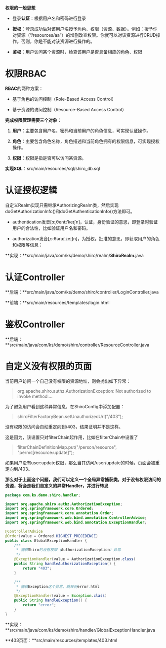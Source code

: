  **权限的一般思想**

- 登录**认证**：根据用户名和密码进行登录

- **授权**：登录成功后对该用户名授予角色、权限（资源、数据）。例如：授予你对资源（“/resources/aa”）的增删改查权限。你就可以对该资源进行CRUD操作。否则，你是不能对该资源进行操作的。

- **鉴权**：用户访问某个资源时，检查该用户是否具备相应的角色、权限



# 权限RBAC

**RBAC**的两种方案：

- 基于角色的访问控制（Role-Based Access Control）

- 基于资源的访问控制（Resource-Based Access Control）

 **完成权限管理需要三个对象：**

1)   **用户**：主要包含用户名，密码和当前用户的角色信息，可实现认证操作。

2)   **角色**：主要包含角色名称，角色描述和当前角色拥有的权限信息，可实现授权操作。

3)   **权限**：权限是指是否可以访问某资源。



**实现SQL**：src/main/resources/sql/shiro_db.sql



# 认证授权逻辑

自定义Realm实现只需继承AuthorizingRealm类，然后实现doGetAuthorizationInfo()和doGetAuthenticationInfo()方法即可。

- authentication发音[ɔ:ˌθentɪ’keɪʃn]，认证，身份验证的意思，即登录时验证用户的合法性，比如验证用户名和密码。

- authorization发音[ˌɔ:θəraɪˈzeɪʃn]，为授权，批准的意思，即获取用户的角色和权限等信息；

**实现：**src/main/java/com/ks/demo/shiro/realm/**ShiroRealm**.java



# 认证Controller

**后端：**src/main/java/com/ks/demo/shiro/controller/LoginController.java

**前端：**src/main/resources/templates/login.html



# 鉴权Controller

**后端：**src/main/java/com/ks/demo/shiro/controller/ResourceController.java



# 自定义没有权限的页面

当前用户访问一个自己没有权限的资源地址，则会抛出如下异常：

>  org.apache.shiro.authz.AuthorizationException: Not authorized to invoke method:…



为了避免用户看到这种异常信息，在ShiroConfig中添加配置：

>  shiroFilterFactoryBean.setUnauthorizedUrl("/403");

没有权限的访问会自动重定向到/403，结果证明并不是这样。

这是因为，该设置只对filterChain起作用，比如在filterChain中设置了

> filterChainDefinitionMap.put("/person/resource", "perms[resource:update]");

如果用户没有user:update权限，那么当其访问/user/update的时候，页面会被重定向到/403。

**那么对于上面这个问题，我们可以定义一个全局异常捕获类，对于没有权限访问的资源，将会走我们自定义的异常Handler，并进行转发**

```java
package com.ks.demo.shiro.handler;

import org.apache.shiro.authz.AuthorizationException;
import org.springframework.core.Ordered;
import org.springframework.core.annotation.Order;
import org.springframework.web.bind.annotation.ControllerAdvice;
import org.springframework.web.bind.annotation.ExceptionHandler;

@ControllerAdvice
@Order(value = Ordered.HIGHEST_PRECEDENCE)
public class GlobalExceptionHandler {
    /**
     * 捕获Shiro的没有权限（AuthorizationException）异常
     */
    @ExceptionHandler(value = AuthorizationException.class)
    public String handleAuthorizationException() {
        return "403";
    }

    /**
     * 捕获Exception这个异常，跳转到error.html
     */
    @ExceptionHandler(value = Exception.class)
    public String handleException() {
        return "error";
    }
}
```

**实现：**src/main/java/com/ks/demo/shiro/handler/GlobalExceptionHandler.java

**403页面：**src/main/resources/templates/403.html

